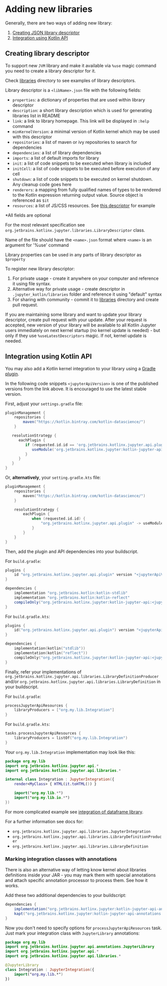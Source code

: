 # Adding new libraries

Generally, there are two ways of adding new library: 
1. [Creating JSON library descriptor](#Creating-library-descriptor)
2. [Integration using Kotlin API](#Integration-using-Kotlin-API)

## Creating library descriptor

To support new `JVM` library and make it available via `%use` magic command you need to create a library descriptor for it.

Check [libraries](../libraries) directory to see examples of library descriptors.

Library descriptor is a `<libName>.json` file with the following fields:
- `properties`: a dictionary of properties that are used within library descriptor
- `description`: a short library description which is used for generating libraries list in README
- `link`: a link to library homepage. This link will be displayed in `:help` command
- `minKernelVersion`: a minimal version of Kotlin kernel which may be used with this descriptor
- `repositories`: a list of maven or ivy repositories to search for dependencies
- `dependencies`: a list of library dependencies
- `imports`: a list of default imports for library
- `init`: a list of code snippets to be executed when library is included
- `initCell`: a list of code snippets to be executed before execution of any cell
- `shutdown`: a list of code snippets to be executed on kernel shutdown. Any cleanup code goes here
- `renderers`: a mapping from fully qualified names of types to be rendered to the Kotlin expression returning output value.
  Source object is referenced as `$it`
- `resources`: a list of JS/CSS resources. See [this descriptor](../src/test/testData/lib-with-resources.json) for example

*All fields are optional

For the most relevant specification see `org.jetbrains.kotlinx.jupyter.libraries.LibraryDescriptor` class.

Name of the file should have the `<name>.json` format where `<name>` is an argument for '%use' command

Library properties can be used in any parts of library descriptor as `$property`

To register new library descriptor:
1. For private usage - create it anywhere on your computer and reference it using file syntax.
2. Alternative way for private usage - create descriptor in `.jupyter_kotlin/libraries` folder and reference
   it using "default" syntax
3. For sharing with community - commit it to [libraries](../libraries) directory and create pull request.

If you are maintaining some library and want to update your library descriptor, create pull request with your update.
After your request is accepted, new version of your library will be available to all Kotlin Jupyter users
immediately on next kernel startup (no kernel update is needed) - but only if they use `%useLatestDescriptors` magic.
If not, kernel update is needed.

## Integration using Kotlin API

You may also add a Kotlin kernel integration to your library using a
[Gradle plugin](https://bintray.com/kotlin/kotlin-datascience/kotlin-jupyter-api-gradle-plugin).

In the following code snippets `<jupyterApiVersion>` is one of the published versions from the link above.
It is encouraged to use the latest stable version.

First, adjust your `settings.gradle` file:
```groovy
pluginManagement {
    repositories {
        maven("https://kotlin.bintray.com/kotlin-datascience/")
    }

   resolutionStrategy {
      eachPlugin {
         if (requested.id.id == 'org.jetbrains.kotlinx.jupyter.api.plugin') {
            useModule('org.jetbrains.kotlinx.jupyter:kotlin-jupyter-api-gradle-plugin:<jupyterApiVersion>')
         }
      }
   }
}
```

Or, **alternatively**, your `setting.gradle.kts` file:
```kotlin
pluginManagement {
    repositories {
        maven("https://kotlin.bintray.com/kotlin-datascience/")
    }

    resolutionStrategy {
        eachPlugin {
            when (requested.id.id) {
                "org.jetbrains.kotlinx.jupyter.api.plugin" -> useModule("org.jetbrains.kotlinx.jupyter:kotlin-jupyter-api-gradle-plugin:<jupyterApiVersion>")
            }
        }
    }
}
```

Then, add the plugin and API dependencies into your buildscript.

For `build.gradle`:
```groovy
plugins {
    id "org.jetbrains.kotlinx.jupyter.api.plugin" version "<jupyterApiVersion>"
}

dependencies {
    implementation "org.jetbrains.kotlin:kotlin-stdlib"
    implementation "org.jetbrains.kotlin:kotlin-reflect"
    compileOnly("org.jetbrains.kotlinx.jupyter:kotlin-jupyter-api:<jupyterApiVersion>")
}
```

For `build.gradle.kts`:
```kotlin
plugins {
    id("org.jetbrains.kotlinx.jupyter.api.plugin") version "<jupyterApiVersion>"
}

dependencies { 
    implementation(kotlin("stdlib"))
    implementation(kotlin("reflect"))
    compileOnly("org.jetbrains.kotlinx.jupyter:kotlin-jupyter-api:<jupyterApiVersion>")
}
```

Finally, refer your implementations of `org.jetbrains.kotlinx.jupyter.api.libraries.LibraryDefinitionProducer` and/or
`org.jetbrains.kotlinx.jupyter.api.libraries.LibraryDefinition` in your buildscript.

For `build.gradle`:
```groovy
processJupyterApiResources {
    libraryProducers = ["org.my.lib.Integration"]
}
```

For `build.gradle.kts`:
```kotlin
tasks.processJupyterApiResources {
    libraryProducers = listOf("org.my.lib.Integration")
}
```

Your `org.my.lib.Integration` implementation may look like this:

```kotlin
package org.my.lib
import org.jetbrains.kotlinx.jupyter.api.*
import org.jetbrains.kotlinx.jupyter.api.libraries.*

internal class Integration : JupyterIntegration({
    render<MyClass> { HTML(it.toHTML()) }

    import("org.my.lib.*")
    import("org.my.lib.io.*")
})
```

For more complicated example see [integration of dataframe library](https://github.com/nikitinas/dataframe/blob/master/src/main/kotlin/org/jetbrains/dataframe/jupyter/Integration.kt).

For a further information see docs for:
 - `org.jetbrains.kotlinx.jupyter.api.libraries.JupyterIntegration`
 - `org.jetbrains.kotlinx.jupyter.api.libraries.LibraryDefinitionProducer`
 - `org.jetbrains.kotlinx.jupyter.api.libraries.LibraryDefinition`

### Marking integration classes with annotations

There is also an alternative way of letting know kernel about libraries
definitions inside your JAR - you may mark them with special annotations
and attach specific annotation processor to process them. See how it
works.

Add these two additional dependencies to your buildscript:
```groovy
dependencies { 
    implementation("org.jetbrains.kotlinx.jupyter:kotlin-jupyter-api-annotations:<jupyterApiVersion>")
    kapt("org.jetbrains.kotlinx.jupyter:kotlin-jupyter-api-annotations:<jupyterApiVersion>")
}
```

Now you don't need to specify options for `processJupyterApiResources` task.
Just mark your integration class with `JupyterLibrary` annotations:

```kotlin
package org.my.lib
import org.jetbrains.kotlinx.jupyter.api.annotations.JupyterLibrary
import org.jetbrains.kotlinx.jupyter.api.*
import org.jetbrains.kotlinx.jupyter.api.libraries.*

@JupyterLibrary
class Integration : JupyterIntegration({            
    import("org.my.lib.*")
})
```
